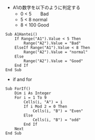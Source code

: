 - A1の数字を以下のように判定する
    - 0 < 5　　Bad 
    - 5 < 8 normal 
    - 8 < 100 Good
```vba
Sub A1Hantei()
    If Range("A1").Value < 5 Then
        Range("A2").Value = "Bad"
    ElseIf Range("A1").Value < 8 Then
        Range("A2").Value = "normal"
    Else
        Range("A2").Value = "Good"
    End If
End Sub
```
- if and for
```vba
Sub ForIf()
    Dim i As Integer
    For i = 1 To 9
        Cells(i, "A") = i
        If i Mod 2 = 0 Then
            Cells(i, "B") = "Even"
        Else
            Cells(i, "B") = "odd"
        End If
    Next
End Sub
```
